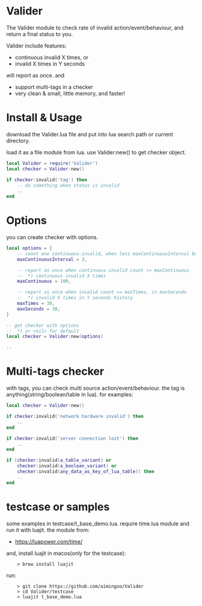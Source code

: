 # Valider
The Valider module to check rate of invalid action/event/behaviour, and return a final status to you.

Valider include features:
- continuous invalid X times, or
- invalid X times in Y seconds

will report as once. and
- support multi-tags in a checker
- very clean & small, little memory, and faster!

# Install & Usage
download the Valider.lua file and put into lua search path or current directory.

load it as a file module from lua. use Valider:new() to get checker object.
```lua
local Valider = require('Valider')
local checker = Valider:new()

if checker:invalid('tag') then
	-- do something when status is invalid
	..
end
```

# Options

you can create checker with options.
```lua
local options = {
	-- count one continuous-invalid, when less maxContinuousInterval between two invalids
	maxContinuousInterval = 3,

	-- report as once when continuous-invalid count >= maxContinuous
	--	*) continuous invalid X times
	maxContinuous = 100,

	-- report as once when invalid count >= maxTimes, in maxSeconds
	--	*) invalid X times in Y seconds history
	maxTimes = 30,
	maxSeconds = 30,
}

-- get checker with options
--	*) or <nil> for default
local checker = Valider:new(options)

..
```

# Multi-tags checker
with tags, you can check multi source action/event/behaviour. the tag is anything(string/boolean/table in lua). for examples:
```lua
local checker = Valider:new()

if checker:invalid('network hardware invalid') then
	..
end

if checker:invalid('server connection lost') then
	..
end

if (checker:invalid(a_table_variant) or
	checker:invalid(a_boolean_variant) or
	checker:invalid(any_data_as_key_of_lua_table)) then
	..
end
```

# testcase or samples
some examples in testcase/t_base_demo.lua. require time.lua module and run it with luajit. the module  from:
- https://luapower.com/time/

and, install luajit in macos(only for the testcase):
```
	> brew install luajit
```
run:
```
	> git clone https://github.com/aimingoo/Valider
	> cd Valider/testcase
	> luajit t_base_demo.lua
```
